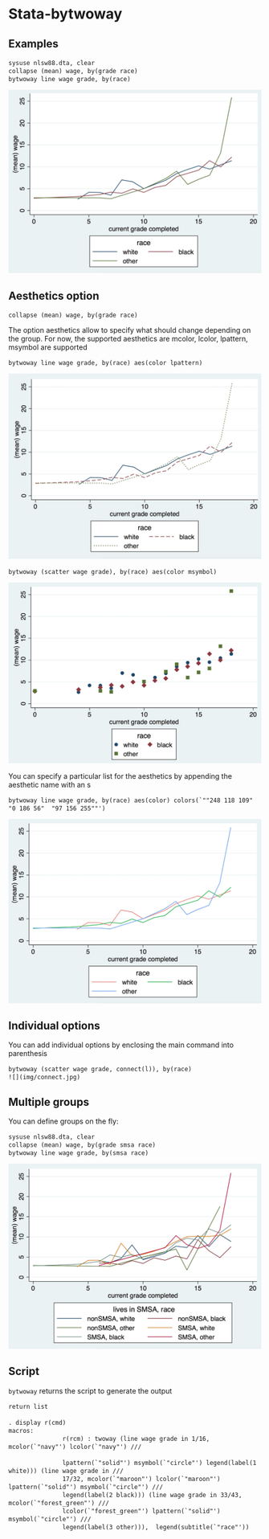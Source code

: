 # Stata-bytwoway



## Examples

```
sysuse nlsw88.dta, clear
collapse (mean) wage, by(grade race)
bytwoway line wage grade, by(race)
```
![](img/simple.jpg)





## Aesthetics option

```
collapse (mean) wage, by(grade race)
```

The option aesthetics allow to specify what should change depending on the group. For now, the supported aesthetics are mcolor, lcolor, lpattern, msymbol are supported

```
bytwoway line wage grade, by(race) aes(color lpattern)
```
![](img/aeslpattern.jpg)


```
bytwoway (scatter wage grade), by(race) aes(color msymbol)
```
![](img/aesmsymbol.jpg)


You can specify a particular list for the aesthetics by appending the aesthetic name with an s 
```
bytwoway line wage grade, by(race) aes(color) colors(`""248 118 109" "0 186 56"  "97 156 255""')
```
![](img/aescolors.jpg)


## Individual options

You can add individual options by enclosing the main command into parenthesis 

```
bytwoway (scatter wage grade, connect(l)), by(race) 
![](img/connect.jpg)
```

## Multiple groups

You can define groups on the fly:

```
sysuse nlsw88.dta, clear
collapse (mean) wage, by(grade smsa race)
bytwoway line wage grade, by(smsa race)
```
![](img/groups.jpg)


## Script

`bytwoway` returns the script  to generate the output

```
return list

. display r(cmd)
macros:
               r(rcm) : twoway (line wage grade in 1/16, mcolor(`"navy"') lcolor(`"navy"') ///

               lpattern(`"solid"') msymbol(`"circle"') legend(label(1 white))) (line wage grade in ///
               17/32, mcolor(`"maroon"') lcolor(`"maroon"') lpattern(`"solid"') msymbol(`"circle"') /// 
               legend(label(2 black))) (line wage grade in 33/43, mcolor(`"forest_green"') ///
               lcolor(`"forest_green"') lpattern(`"solid"') msymbol(`"circle"') ///
               legend(label(3 other))),  legend(subtitle(`"race"'))  
```